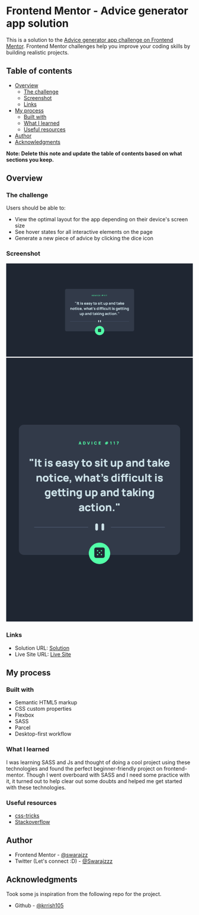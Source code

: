 # Frontend Mentor - Advice generator app solution

This is a solution to the [Advice generator app challenge on Frontend Mentor](https://www.frontendmentor.io/challenges/advice-generator-app-QdUG-13db). Frontend Mentor challenges help you improve your coding skills by building realistic projects.

## Table of contents

- [Overview](#overview)
  - [The challenge](#the-challenge)
  - [Screenshot](#screenshot)
  - [Links](#links)
- [My process](#my-process)
  - [Built with](#built-with)
  - [What I learned](#what-i-learned)
  - [Useful resources](#useful-resources)
- [Author](#author)
- [Acknowledgments](#acknowledgments)

**Note: Delete this note and update the table of contents based on what sections you keep.**

## Overview

### The challenge

Users should be able to:

- View the optimal layout for the app depending on their device's screen size
- See hover states for all interactive elements on the page
- Generate a new piece of advice by clicking the dice icon

### Screenshot

![](/scr/Desktop_scr.png)
![](/scr/Mobile.scr.png)

### Links

- Solution URL: [Solution](https://github.com/swarajzz/Advice-generator)
- Live Site URL: [Live Site](https://advice-generator-swaraj.netlify.app/)

## My process

### Built with

- Semantic HTML5 markup
- CSS custom properties
- Flexbox
- SASS
- Parcel
- Desktop-first workflow

### What I learned

I was learning SASS and Js and thought of doing a cool project using these technologies and found the perfect beginner-friendly project on frontend-mentor. Though I went overboard with SASS and I need some practice with it, it turned out to help clear out some doubts and helped me get started with these technologies.

### Useful resources

- [css-tricks](https://css-tricks.com/)
- [Stackoverflow](https://stackoverflow.com/)

## Author

- Frontend Mentor - [@swarajzz](https://www.frontendmentor.io/profile/swarajzz)
- Twitter (Let's connect :D) - [@Swarajzzz](https://twitter.com/Swarajzzz)

## Acknowledgments

Took some js inspiration from the following repo for the project.

- Github - [@krrish105](https://github.com/Krrish105/Advice-Generator-App)
